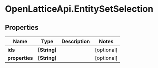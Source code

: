 # OpenLatticeApi.EntitySetSelection

## Properties
Name | Type | Description | Notes
------------ | ------------- | ------------- | -------------
**ids** | **[String]** |  | [optional] 
**properties** | **[String]** |  | [optional] 


